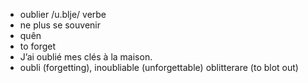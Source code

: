 
- oublier	/u.blje/	verbe	
- ne plus se souvenir	
- quên	
- to forget	
- J’ai oublié mes clés à la maison.	
- oubli (forgetting), inoubliable (unforgettable)	oblitterare (to blot out)
